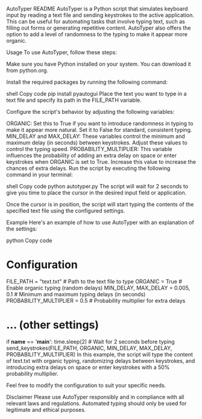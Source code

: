 AutoTyper README
AutoTyper is a Python script that simulates keyboard input by reading a text file and sending keystrokes to the active application. This can be useful for automating tasks that involve typing text, such as filling out forms or generating repetitive content. AutoTyper also offers the option to add a level of randomness to the typing to make it appear more organic.

Usage
To use AutoTyper, follow these steps:

Make sure you have Python installed on your system. You can download it from python.org.

Install the required packages by running the following command:

shell
Copy code
pip install pyautogui
Place the text you want to type in a text file and specify its path in the FILE_PATH variable.

Configure the script's behavior by adjusting the following variables:

ORGANIC: Set this to True if you want to introduce randomness in typing to make it appear more natural. Set it to False for standard, consistent typing.
MIN_DELAY and MAX_DELAY: These variables control the minimum and maximum delay (in seconds) between keystrokes. Adjust these values to control the typing speed.
PROBABILITY_MULTIPLIER: This variable influences the probability of adding an extra delay on space or enter keystrokes when ORGANIC is set to True. Increase this value to increase the chances of extra delays.
Run the script by executing the following command in your terminal:

shell
Copy code
python autotyper.py
The script will wait for 2 seconds to give you time to place the cursor in the desired input field or application.

Once the cursor is in position, the script will start typing the contents of the specified text file using the configured settings.

Example
Here's an example of how to use AutoTyper with an explanation of the settings:

python
Copy code
# Configuration
FILE_PATH = "text.txt"             # Path to the text file to type
ORGANIC = True                     # Enable organic typing (random delays)
MIN_DELAY, MAX_DELAY = 0.005, 0.1  # Minimum and maximum typing delays (in seconds)
PROBABILITY_MULTIPLIER = 0.5       # Probability multiplier for extra delays

# ... (other settings)

if __name__ == '__main__':
    time.sleep(2)  # Wait for 2 seconds before typing
    send_keystrokes(FILE_PATH, ORGANIC, MIN_DELAY, MAX_DELAY, PROBABILITY_MULTIPLIER)
In this example, the script will type the content of text.txt with organic typing, randomizing delays between keystrokes, and introducing extra delays on space or enter keystrokes with a 50% probability multiplier.

Feel free to modify the configuration to suit your specific needs.

Disclaimer
Please use AutoTyper responsibly and in compliance with all relevant laws and regulations. Automated typing should only be used for legitimate and ethical purposes.
